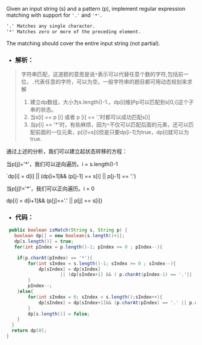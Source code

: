 Given an input string (s) and a pattern (p), implement regular expression matching with support for `'.'` and `'*'`.

```xml
'.' Matches any single character.
'*' Matches zero or more of the preceding element.
```

The matching should cover the entire input string (not partial).

- ### 解析：
> 字符串匹配，这道题的意思是说`*`表示可以代替任意个数的字符,包括前一位，`.`代表任意的字符，可以为空。一般字符串的题目都可用动态规划来求解
>1. 建立dp数组，大小为s.length()-1.，dp[i]维护p可以匹配到s[0,i]这个子串的状态。
>2. 当s[i] == p [i] 或者 p [i] == '.'时都可以成功匹配s[i]
>3. 当p[i] == '\*'时，有些麻烦，因为`*`不仅可以匹配后面的元素，还可以匹配前面的一位元素，p[i]!=s[i]但是只要dp[i-1]为true，dp[i]就可以为true.

通过上述的分析，我们可以建立起状态转移的方程：

当p[j]='*'，我们可以逆向遍历。i = s.length()-1

`dp[i] = d[i] ||  (dp[i+1]&& (p[j-1] == s[i] || p[j-1] == '.')


当p[j]!='*'，我们可以正向遍历。i = 0

dp[i] = d[i+1]&& (p[j]=='.' || p[j] == s[i])


- ### 代码：

```java
 public boolean isMatch(String s, String p) {
   boolean dp[] = new boolean[s.length()+1];
   dp[s.length()] = true;
   for(int pIndex = p.length()-1; pIndex >= 0 ; pIndex--){

    if(p.charAt(pIndex) == '*'){
        for(int sIndex = s.length()-1; sIndex >= 0 ; sIndex--){
            dp[sIndex] = dp[sIndex]
                    || (dp[sIndex+1] && ( p.charAt(pIndex-1) == '.'|| (p.charAt(pIndex-1) == s.charAt(sIndex))));
        }
        pIndex--;
    }else{
        for(int sIndex = 0; sIndex < s.length();sIndex++){
            dp[sIndex] = dp[sIndex+1]&& (p.charAt(pIndex) == '.' || p.charAt(pIndex) == s.charAt(sIndex) );
        }
        dp[s.length()] = false;
    }
  }
  return dp[0];
}
```
